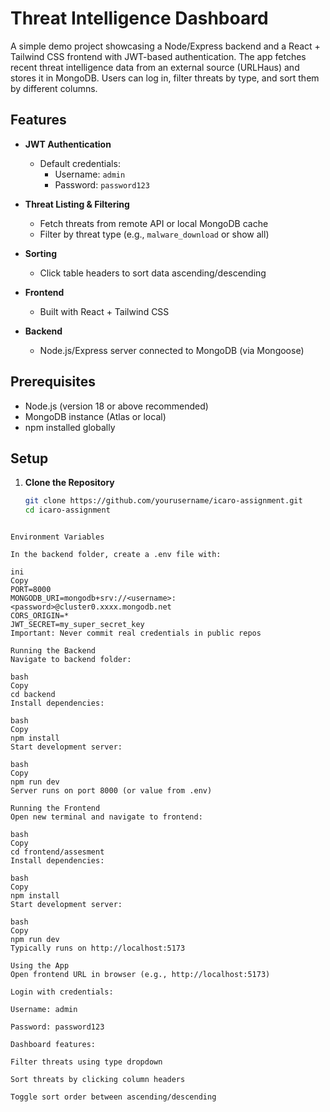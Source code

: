 # Threat Intelligence Dashboard

A simple demo project showcasing a Node/Express backend and a React + Tailwind CSS frontend with JWT-based authentication. The app fetches recent threat intelligence data from an external source (URLHaus) and stores it in MongoDB. Users can log in, filter threats by type, and sort them by different columns.

## Features

- **JWT Authentication**
  - Default credentials:
    - Username: `admin`
    - Password: `password123`
  
- **Threat Listing & Filtering**
  - Fetch threats from remote API or local MongoDB cache
  - Filter by threat type (e.g., `malware_download` or show all)

- **Sorting**
  - Click table headers to sort data ascending/descending

- **Frontend**
  - Built with React + Tailwind CSS

- **Backend**
  - Node.js/Express server connected to MongoDB (via Mongoose)

## Prerequisites

- Node.js (version 18 or above recommended)
- MongoDB instance (Atlas or local)
- npm installed globally

## Setup

1. **Clone the Repository**
   ```bash
   git clone https://github.com/yourusername/icaro-assignment.git
   cd icaro-assignment
```

Environment Variables

In the backend folder, create a .env file with:

ini
Copy
PORT=8000
MONGODB_URI=mongodb+srv://<username>:<password>@cluster0.xxxx.mongodb.net
CORS_ORIGIN=*
JWT_SECRET=my_super_secret_key
Important: Never commit real credentials in public repos

Running the Backend
Navigate to backend folder:

bash
Copy
cd backend
Install dependencies:

bash
Copy
npm install
Start development server:

bash
Copy
npm run dev
Server runs on port 8000 (or value from .env)

Running the Frontend
Open new terminal and navigate to frontend:

bash
Copy
cd frontend/assesment
Install dependencies:

bash
Copy
npm install
Start development server:

bash
Copy
npm run dev
Typically runs on http://localhost:5173

Using the App
Open frontend URL in browser (e.g., http://localhost:5173)

Login with credentials:

Username: admin

Password: password123

Dashboard features:

Filter threats using type dropdown

Sort threats by clicking column headers

Toggle sort order between ascending/descending

